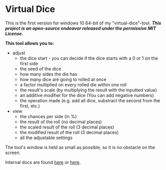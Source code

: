 # Virtual Dice
This is the first version for windows 10 64-bit of my "virtual-dice"-tool.
***This project is an open-source endeavor released under the permissive MIT License.***

**This tool allows you to:**
- adjust
  - the dice start - you can decide if the dice starts with a 0 or 1 on the first side
  - the seed of the dice
  - how many sides the die has
  - how many dice are going to rolled at once
  - a factor multiplied on every rolled die within one roll
  - the result's scale (by multiplying the result with the inputted value)
  - an additive modifier for the dice (You can add negative numbers)
  - the operation made (e.g. add all dice, substract the second from the first, etc.) 
- view
  - the chances per side (in %)
  - the result of the roll (no decimal places)
  - the scaled result of the roll (3 decimal places)
  - the modified result of the roll (3 decimal places)
  - all the adjustable settings

The tool's window is held as small as possible, so it is no obstacle on the screen.

Internal docs are found [here](https://app.gitbook.com/o/86SpSOYnxCp17lFHI5mV/s/K6jX2Oe6NqKb5zxKCI2l/) or [here](https://blackture.github.io/Docs/virtualDiceAPI/GameToolbox.Elements.Die.html).

